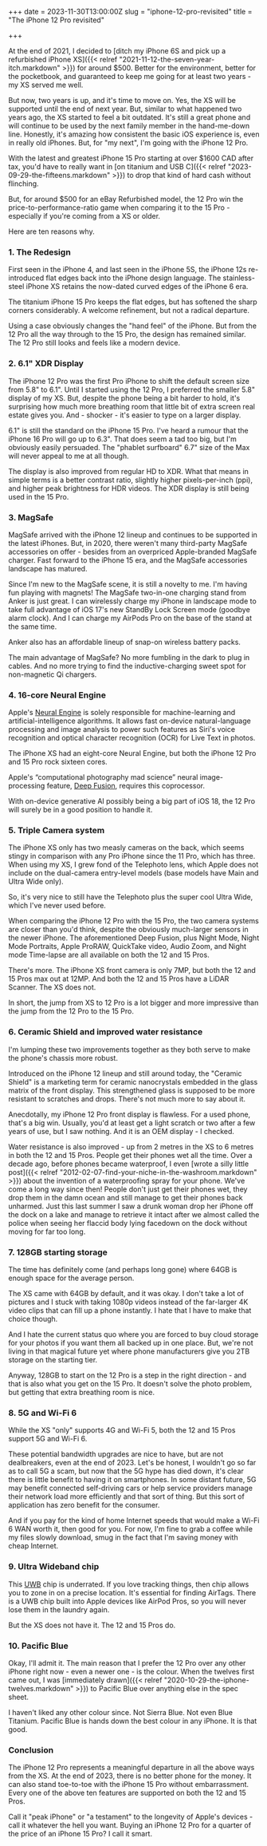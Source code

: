+++
date = 2023-11-30T13:00:00Z
slug = "iphone-12-pro-revisited"
title = "The iPhone 12 Pro revisited"

+++

At the end of 2021, I decided to [ditch my iPhone 6S and pick up a refurbished iPhone XS]({{< relref "2021-11-12-the-seven-year-itch.markdown" >}}) for around $500. Better for the environment, better for the pocketbook, and guaranteed to keep me going for at least two years - my XS served me well.

But now, two years is up, and it's time to move on. Yes, the XS will be supported until the end of next year. But, similar to what happened two years ago, the XS started to feel a bit outdated. It's still a great phone and will continue to be used by the next family member in the hand-me-down line. Honestly, it's amazing how consistent the basic iOS experience is, even in really old iPhones. But, for "my next", I'm going with the iPhone 12 Pro.

With the latest and greatest iPhone 15 Pro starting at over $1600 CAD after tax, you'd have to really want in [on titanium and USB C]({{< relref "2023-09-29-the-fifteens.markdown" >}}) to drop that kind of hard cash without flinching.

But, for around $500 for an eBay Refurbished model, the 12 Pro win the price-to-performance-ratio game when comparing it to the 15 Pro - especially if you're coming from a XS or older.

Here are ten reasons why.

<!--more-->

### 1. The Redesign

First seen in the iPhone 4, and last seen in the iPhone 5S, the iPhone 12s re-introduced flat edges back into the iPhone design language. The stainless-steel iPhone XS retains the now-dated curved edges of the iPhone 6 era.

The titanium iPhone 15 Pro keeps the flat edges, but has softened the sharp corners considerably. A welcome refinement, but not a radical departure.

Using a case obviously changes the "hand feel" of the iPhone. But from the 12 Pro all the way through to the 15 Pro, the design has remained similar. The 12 Pro still looks and feels like a modern device.
 

### 2. 6.1" XDR Display

The iPhone 12 Pro was the first Pro iPhone to shift the default screen size from 5.8" to 6.1". Until I started using the 12 Pro, I preferred the smaller 5.8" display of my XS. But, despite the phone being a bit harder to hold, it's surprising how much more breathing room that little bit of extra screen real estate gives you. And - shocker - it's easier to type on a larger display. 

6.1" is still the standard on the iPhone 15 Pro. I've heard a rumour that the iPhone 16 Pro will go up to 6.3". That does seem a tad too big, but I'm obviously easily persuaded. The "phablet surfboard" 6.7" size of the Max will never appeal to me at all though.

The display is also improved from regular HD to XDR. What that means in simple terms is a better contrast ratio, slightly higher pixels-per-inch (ppi), and higher peak brightness for HDR videos. The XDR display is still being used in the 15 Pro. 

### 3. MagSafe

MagSafe arrived with the iPhone 12 lineup and continues to be supported in the latest iPhones. But, in 2020, there weren't many third-party MagSafe accessories on offer - besides from an overpriced Apple-branded MagSafe charger. Fast forward to the iPhone 15 era, and the MagSafe accessories landscape has matured.

Since I'm new to the MagSafe scene, it is still a novelty to me. I'm having fun playing with magnets! The MagSafe two-in-one charging stand from Anker is just great. I can wirelessly charge my iPhone in landscape mode to take full advantage of iOS 17's new StandBy Lock Screen mode (goodbye alarm clock). And I can charge my AirPods Pro on the base of the stand at the same time.

Anker also has an affordable lineup of snap-on wireless battery packs.

The main advantage of MagSafe? No more fumbling in the dark to plug in cables. And no more trying to find the inductive-charging sweet spot for non-magnetic Qi chargers.

### 4. 16-core Neural Engine

Apple's [Neural Engine](https://www.makeuseof.com/what-is-a-neural-engine-how-does-it-work/) is solely responsible for machine-learning and artificial-intelligence algorithms. It allows fast on-device natural-language processing and image analysis to power such features as Siri's voice recognition and optical character recognition (OCR) for Live Text in photos.

The iPhone XS had an eight-core Neural Engine, but both the iPhone 12 Pro and 15 Pro rock sixteen cores.

Apple's “computational photography mad science” neural image-processing feature, [Deep Fusion](https://www.pocket-lint.com/phones/news/apple/149594-what-is-apple-deep-fusion/), requires this coprocessor.  

With on-device generative AI possibly being a big part of iOS 18, the 12 Pro will surely be in a good position to handle it.

### 5. Triple Camera system

The iPhone XS only has two measly cameras on the back, which seems stingy in comparison with any Pro iPhone since the 11 Pro, which has three. When using my XS, I grew fond of the Telephoto lens, which Apple does not include on the dual-camera entry-level models (base models have Main and Ultra Wide only).

So, it's very nice to still have the Telephoto plus the super cool Ultra Wide, which I've never used before.

When comparing the iPhone 12 Pro with the 15 Pro, the two camera systems are closer than you'd think, despite the obviously much-larger sensors in the newer iPhone. The aforementioned Deep Fusion, plus Night Mode, Night Mode Portraits, Apple ProRAW, QuickTake video, Audio Zoom, and Night mode Time-lapse are all available on both the 12 and 15 Pros.

There's more. The iPhone XS front camera is only 7MP, but both the 12 and 15 Pros max out at 12MP. And both the 12 and 15 Pros have a LiDAR Scanner. The XS does not.

In short, the jump from XS to 12 Pro is a lot bigger and more impressive than the jump from the 12 Pro to the 15 Pro.

### 6. Ceramic Shield and improved water resistance

I'm lumping these two improvements together as they both serve to make the phone's chassis more robust.

Introduced on the iPhone 12 lineup and still around today, the "Ceramic Shield" is a marketing term for ceramic nanocrystals embedded in the glass matrix of the front display. This strengthened glass is supposed to be more resistant to scratches and drops. There's not much more to say about it.

Anecdotally, my iPhone 12 Pro front display is flawless. For a used phone, that's a big win. Usually, you'd at least get a light scratch or two after a few years of use, but I saw nothing. And it is an OEM display - I checked.

Water resistance is also improved - up from 2 metres in the XS to 6 metres in both the 12 and 15 Pros. People get their phones wet all the time. Over a decade ago, before phones became waterproof, I even [wrote a silly little post]({{< relref "2012-02-07-find-your-niche-in-the-washroom.markdown" >}}) about the invention of a waterproofing spray for your phone. We've come a long way since then! People don't just get their phones wet, they drop them in the damn ocean and still manage to get their phones back unharmed. Just this last summer I saw a drunk woman drop her iPhone off the dock on a lake and manage to retrieve it intact after we almost called the police when seeing her flaccid body lying facedown on the dock without moving for far too long.

### 7. 128GB starting storage

The time has definitely come (and perhaps long gone) where 64GB is enough space for the average person.

The XS came with 64GB by default, and it was okay. I don't take a lot of pictures and I stuck with taking 1080p videos instead of the far-larger 4K video clips that can fill up a phone instantly. I hate that I have to make that choice though.

And I hate the current status quo where you are forced to buy cloud storage for your photos if you want them all backed up in one place. But, we're not living in that magical future yet where phone manufacturers give you 2TB storage on the starting tier. 

Anyway, 128GB to start on the 12 Pro is a step in the right direction - and that is also what you get on the 15 Pro. It doesn't solve the photo problem, but getting that extra breathing room is nice.

### 8. 5G and Wi-Fi 6

While the XS "only" supports 4G and Wi-Fi 5, both the 12 and 15 Pros support 5G and Wi-Fi 6.

These potential bandwidth upgrades are nice to have, but are not dealbreakers, even at the end of 2023. Let's be honest, I wouldn't go so far as to call 5G a scam, but now that the 5G hype has died down, it's clear there is little benefit to having it on smartphones. In some distant future, 5G may benefit connected self-driving cars or help service providers manage their network load more efficiently and that sort of thing. But this sort of application has zero benefit for the consumer.

And if you pay for the kind of home Internet speeds that would make a Wi-Fi 6 WAN worth it, then good for you. For now, I'm fine to grab a coffee while my files slowly download, smug in the fact that I'm saving money with cheap Internet.

### 9. Ultra Wideband chip

This [UWB](https://en.wikipedia.org/wiki/Ultra-wideband) chip is underrated. If you love tracking things, then chip allows you to zone in on a precise location. It's essential for finding AirTags. There is a UWB chip built into Apple devices like AirPod Pros, so you will never lose them in the laundry again.

But the XS does not have it. The 12 and 15 Pros do.

### 10. Pacific Blue

Okay, I'll admit it. The main reason that I prefer the 12 Pro over any other iPhone right now - even a newer one - is the colour. When the twelves first came out, I was [immediately drawn]({{< relref "2020-10-29-the-iphone-twelves.markdown" >}}) to Pacific Blue over anything else in the spec sheet.

I haven't liked any other colour since. Not Sierra Blue. Not even Blue Titanium. Pacific Blue is hands down the best colour in any iPhone. It is that good.


### Conclusion

The iPhone 12 Pro represents a meaningful departure in all the above ways from the XS. At the end of 2023, there is no better phone for the money. It can also stand toe-to-toe with the iPhone 15 Pro without embarrassment. Every one of the above ten features are supported on both the 12 and 15 Pros.

Call it "peak iPhone" or "a testament" to the longevity of Apple's devices - call it whatever the hell you want. Buying an iPhone 12 Pro for a quarter of the price of an iPhone 15 Pro? I call it smart.